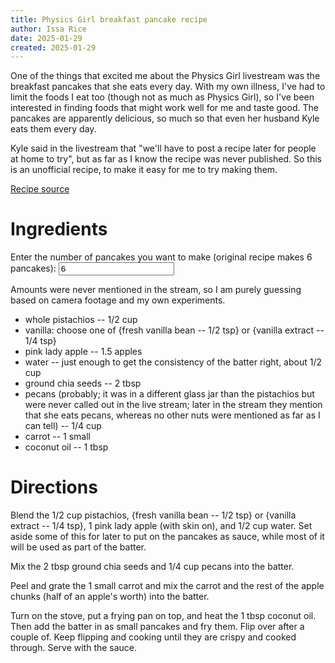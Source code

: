 ```yaml
---
title: Physics Girl breakfast pancake recipe
author: Issa Rice
date: 2025-01-29
created: 2025-01-29
---
```


One of the things that excited me about the Physics Girl livestream was the
breakfast pancakes that she eats every day. With my own illness, I've had to
limit the foods I eat too (though not as much as Physics Girl), so I've been
interested in finding foods that might work well for me and taste good. The
pancakes are apparently delicious, so much so that even her husband Kyle eats
them every day.

Kyle said in the livestream that "we'll have to post a recipe later for people
at home to try", but as far as I know the recipe was never published. So this
is an unofficial recipe, to make it easy for me to try making them.

[Recipe source](https://www.youtube.com/watch?v=v8HWt9g4L0k&t=14m15s)

# Ingredients

<div>
  <label for="pancake-count">Enter the number of pancakes you want to make
  (original recipe makes 6 pancakes):</label>
  <input type="number" id="pancake-count" name="pancake-count" min="1" value="6">
</div>

Amounts were never mentioned in the stream, so I am purely guessing based on
camera footage and my own experiments.

- whole pistachios -- <span><span class="value">1/2</span> <span class="units">cup</span></span>
- vanilla: choose one of {fresh vanilla bean -- <span><span class="value">1/2</span> <span class="units">tsp</span></span>} or {vanilla extract -- <span id="vanilla-extract-amount"><span class="value">1/4</span> <span class="units">tsp</span></span>}
- pink lady apple -- <span><span class="value">1.5</span> <span class="units">apples</span></span>
- water -- just enough to get the consistency of the batter right, about <span><span class="value">1/2</span> <span class="units">cup</span></span>
- ground chia seeds -- <span><span class="value">2</span> <span class="units">tbsp</span></span>
- pecans (probably; it was in a different glass jar than the pistachios but were never called out in the live stream; later in the stream they mention that she eats pecans, whereas no other nuts were mentioned as far as I can tell) -- <span><span class="value">1/4</span> <span class="units">cup</span></span>
- carrot -- <span><span class="value">1</span> <span class="units">small</span></span>
- coconut oil -- <span><span class="value">1</span> <span class="units">tbsp</span></span>

# Directions

Blend the
<span><span class="value">1/2</span> <span class="units">cup</span></span> pistachios,
{fresh vanilla bean -- <span><span class="value">1/2</span> <span class="units">tsp</span></span>} or {vanilla extract -- <span id="vanilla-extract-amount"><span class="value">1/4</span> <span class="units">tsp</span></span>},
<span><span class="value">1</span> <span class="units">pink lady apple</span></span> (with skin on),
and <span><span class="value">1/2</span> <span class="units">cup</span></span> water.
Set aside some of this for later to put on the pancakes as sauce, while most of it will be used as part of the batter.

Mix the <span><span class="value">2</span> <span class="units">tbsp</span></span> ground chia seeds and <span><span class="value">1/4</span> <span class="units">cup</span></span> pecans into the batter.

Peel and grate the <span><span class="value">1</span> <span class="units">small</span></span> carrot and mix the carrot and the rest of the apple chunks (<span><span class="value">half</span></span> of an apple's worth) into the batter.

Turn on the stove, put a frying pan on top, and heat the <span><span class="value">1</span> <span class="units">tbsp</span></span> coconut oil. Then add the batter in as small pancakes and fry them. Flip over after a couple of. Keep flipping and cooking until they are crispy and cooked through. Serve with the sauce.
